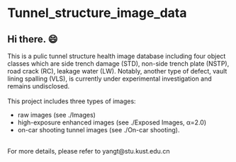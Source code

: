 # Tunnel_structure_image_data
## Hi there. 😄
This is a pulic tunnel structure health image database including four object classes which are side trench damage (STD), non-side trench plate (NSTP), road crack (RC), leakage water (LW). Notably, another type of defect, vault lining spalling (VLS), is currently under experimental investigation and remains undisclosed. <br>
<br>
This project includes three types of images: 
* raw images (see ./Images)
* high-exposure enhanced images (see ./Exposed Images, α=2.0)
* on-car shooting tunnel images (see ./On-car shooting).<br>
<br>
For more details, please refer to yangt@stu.kust.edu.cn 

